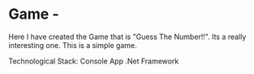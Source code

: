 # Game - 
Here I have created the Game that is "Guess The Number!!".
Its a really interesting one.
This is a simple game.

Technological Stack:
Console App .Net Framework
